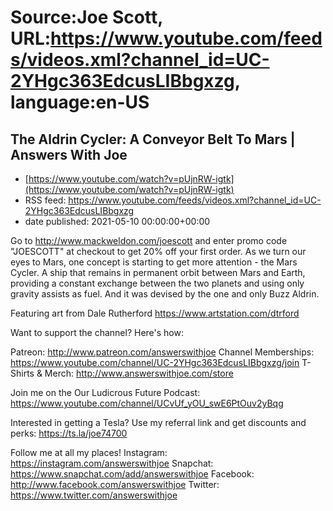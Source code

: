 # Source:Joe Scott, URL:https://www.youtube.com/feeds/videos.xml?channel_id=UC-2YHgc363EdcusLIBbgxzg, language:en-US

## The Aldrin Cycler: A Conveyor Belt To Mars | Answers With Joe
 - [https://www.youtube.com/watch?v=pUjnRW-igtk](https://www.youtube.com/watch?v=pUjnRW-igtk)
 - RSS feed: https://www.youtube.com/feeds/videos.xml?channel_id=UC-2YHgc363EdcusLIBbgxzg
 - date published: 2021-05-10 00:00:00+00:00

Go to http://www.mackweldon.com/joescott and enter promo code "JOESCOTT" at checkout to get 20% off your first order. 
As we turn our eyes to Mars, one concept is starting to get more attention - the Mars Cycler. A ship that remains in permanent orbit between Mars and Earth, providing a constant exchange between the two planets and using only gravity assists as fuel. And it was devised by the one and only Buzz Aldrin.

Featuring art from Dale Rutherford
https://www.artstation.com/dtrford

Want to support the channel? Here's how:

Patreon: http://www.patreon.com/answerswithjoe
Channel Memberships: https://www.youtube.com/channel/UC-2YHgc363EdcusLIBbgxzg/join
T-Shirts & Merch: http://www.answerswithjoe.com/store

Join me on the Our Ludicrous Future Podcast:
https://www.youtube.com/channel/UCvUf_yOU_swE6PtOuv2yBqg

Interested in getting a Tesla? Use my referral link and get discounts and perks:
https://ts.la/joe74700

Follow me at all my places!
Instagram: https://instagram.com/answerswithjoe
Snapchat: https://www.snapchat.com/add/answerswithjoe
Facebook: http://www.facebook.com/answerswithjoe
Twitter: https://www.twitter.com/answerswithjoe


